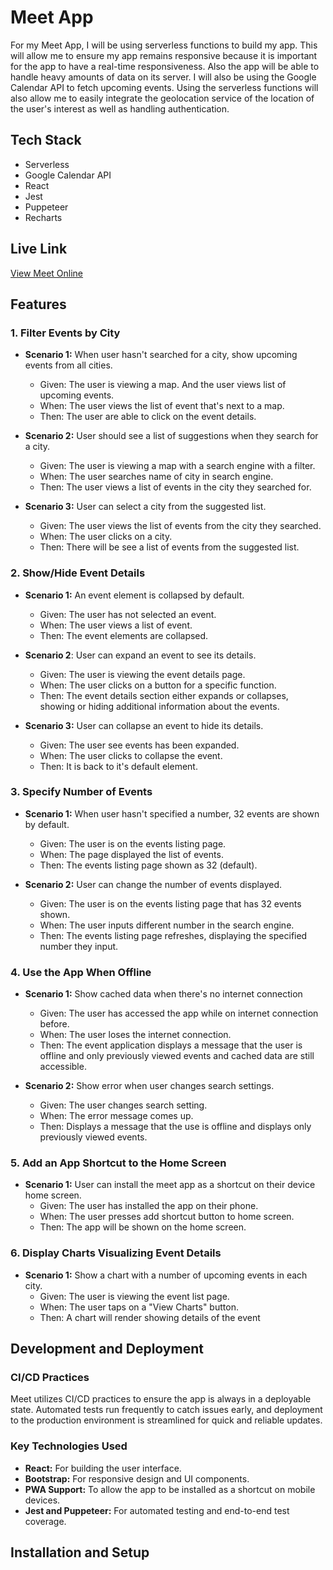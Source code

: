# Meet App
For my Meet App, I will be using serverless functions to build my app. This will allow me to ensure my app remains responsive because it is important for the app to have a real-time responsiveness. Also the app will be able to handle heavy amounts of data on its server. I will also be using the Google Calendar API to fetch upcoming events. Using the serverless functions will also allow me to easily integrate the geolocation service of the location of the user's interest as well as handling authentication.

## Tech Stack
- Serverless
- Google Calendar API
- React
- Jest
- Puppeteer
- Recharts

## Live Link
[View Meet Online](https://rpark199.github.io/meet-app/)

## Features
### 1. Filter Events by City
- **Scenario 1:** When user hasn't searched for a city, show upcoming events from all cities.
  - Given: The user is viewing a map. And the user views list of upcoming events.
  - When: The user views the list of event that's next to a map.
  - Then: The user are able to click on the event details.

- **Scenario 2:** User should see a list of suggestions when they search for a city.
  - Given: The user is viewing a map with a search engine with a filter.
  - When: The user searches name of city in search engine.
  - Then: The user views a list of events in the city they searched for.

- **Scenario 3:** User can select a city from the suggested list.
  - Given: The user views the list of events from the city they searched.
  - When: The user clicks on a city.
  - Then: There will be see a list of events from the suggested list.

### 2. Show/Hide Event Details
- **Scenario 1:** An event element is collapsed by default.
  - Given: The user has not selected an event.
  - When: The user views a list of event.
  - Then: The event elements are collapsed.

- **Scenario 2**: User can expand an event to see its details.
  - Given: The user is viewing the event details page.
  - When: The user clicks on a button for a specific function.
  - Then: The event details section either expands or collapses, showing or hiding additional information about the events.

- **Scenario 3:** User can collapse an event to hide its details.
  - Given: The user see events has been expanded.
  - When: The user clicks to collapse the event.
  - Then: It is back to it's default element.

### 3. Specify Number of Events
- **Scenario 1:** When user hasn't specified a number, 32 events are shown by default.
  - Given: The user is on the events listing page.
  - When: The page displayed the list of events.
  - Then: The events listing page shown as 32 (default).

- **Scenario 2:** User can change the number of events displayed.
  - Given: The user is on the events listing page that has 32 events shown.
  - When: The user inputs different number in the search engine.
  - Then: The events listing page refreshes, displaying the specified number they input.

### 4. Use the App When Offline
- **Scenario 1:** Show cached data when there's no internet connection
  - Given: The user has accessed the app while on internet connection before. 
  - When: The user loses the internet connection.
  - Then: The event application displays a message that the user is offline and only previously viewed events and cached data are still accessible.

- **Scenario 2:** Show error when user changes search settings.
  - Given: The user changes search setting.
  - When: The error message comes up.
  - Then: Displays a message that the use is offline and displays only previously viewed events.

### 5. Add an App Shortcut to the Home Screen
- **Scenario 1:** User can install the meet app as a shortcut on their device home screen.
  - Given: The user has installed the app on their phone.
  - When: The user presses add shortcut button to home screen.
  - Then: The app will be shown on the home screen.

### 6. Display Charts Visualizing Event Details
- **Scenario 1:** Show a chart with a number of upcoming events in each city.
  - Given: The user is viewing the event list page.
  - When: The user taps on a "View Charts" button.
  - Then: A chart will render showing details of the event
 
## Development and Deployment

### CI/CD Practices
Meet utilizes CI/CD practices to ensure the app is always in a deployable state. Automated tests run frequently to catch issues early, and deployment to the production environment is streamlined for quick and reliable updates.

### Key Technologies Used
- **React:** For building the user interface.
- **Bootstrap:** For responsive design and UI components.
- **PWA Support:** To allow the app to be installed as a shortcut on mobile devices.
- **Jest and Puppeteer:** For automated testing and end-to-end test coverage.

## Installation and Setup
